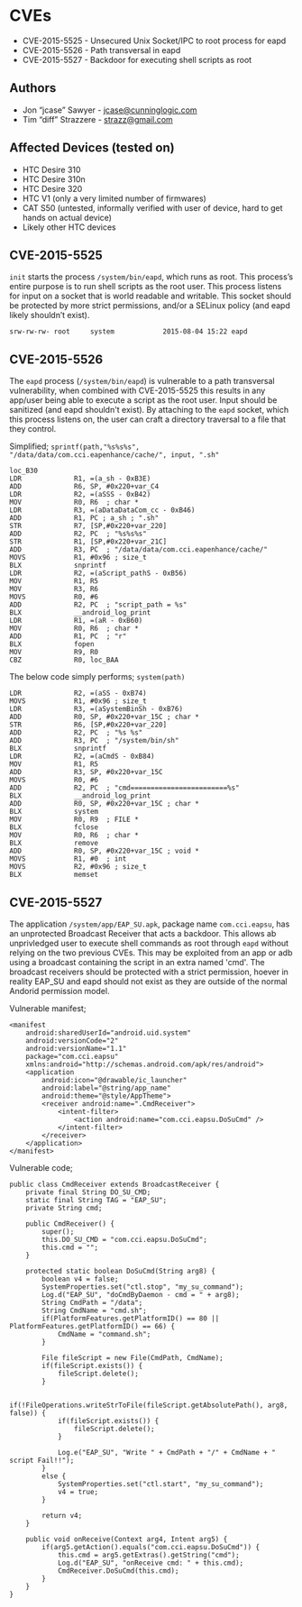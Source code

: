 # CVEs
- CVE-2015-5525 - Unsecured Unix Socket/IPC to root process for eapd
- CVE-2015-5526 - Path transversal in eapd
- CVE-2015-5527 - Backdoor for executing shell scripts as root

## Authors
- Jon “jcase” Sawyer - jcase@cunninglogic.com
- Tim “diff” Strazzere - strazz@gmail.com

## Affected Devices (tested on)
- HTC Desire 310
- HTC Desire 310n
- HTC Desire 320
- HTC V1 (only a very limited number of firmwares)
- CAT S50 (untested, informally verified with user of device, hard to get hands on actual device)
- Likely other HTC devices

## CVE-2015-5525
`init` starts the process `/system/bin/eapd`, which runs as root. This process’s entire purpose is to run shell scripts as the root user.
This process listens for input on a socket that is world readable and writable. This socket should be protected by more strict permissions,
and/or a SELinux policy (and eapd likely shouldn’t exist).

```
srw-rw-rw- root     system            2015-08-04 15:22 eapd
```

## CVE-2015-5526

The `eapd` process (`/system/bin/eapd`) is vulnerable to a path transversal vulnerability, when combined with CVE-2015-5525 this results in any app/user being able to execute a script as the root user. Input should be sanitized (and eapd shouldn't exist). By attaching to the `eapd` socket, which this process listens on, the user can craft a directory traversal to a file that they control.

Simplified;
`sprintf(path,"%s%s%s", "/data/data/com.cci.eapenhance/cache/", input, ".sh"`

```
loc_B30
LDR             R1, =(a_sh - 0xB3E)
ADD             R6, SP, #0x220+var_C4
LDR             R2, =(aSSS - 0xB42)
MOV             R0, R6  ; char *
LDR             R3, =(aDataDataCom_cc - 0xB46)
ADD             R1, PC ; a_sh ; ".sh"
STR             R7, [SP,#0x220+var_220]
ADD             R2, PC  ; "%s%s%s"
STR             R1, [SP,#0x220+var_21C]
ADD             R3, PC  ; "/data/data/com.cci.eapenhance/cache/"
MOVS            R1, #0x96 ; size_t
BLX             snprintf
LDR             R2, =(aScript_pathS - 0xB56)
MOV             R1, R5
MOV             R3, R6
MOVS            R0, #6
ADD             R2, PC  ; "script_path = %s"
BLX             __android_log_print
LDR             R1, =(aR - 0xB60)
MOV             R0, R6  ; char *
ADD             R1, PC  ; "r"
BLX             fopen
MOV             R9, R0
CBZ             R0, loc_BAA
```

The below code simply performs;
`system(path)`

```
LDR             R2, =(aSS - 0xB74)
MOVS            R1, #0x96 ; size_t
LDR             R3, =(aSystemBinSh - 0xB76)
ADD             R0, SP, #0x220+var_15C ; char *
STR             R6, [SP,#0x220+var_220]
ADD             R2, PC  ; "%s %s"
ADD             R3, PC  ; "/system/bin/sh"
BLX             snprintf
LDR             R2, =(aCmdS - 0xB84)
MOV             R1, R5
ADD             R3, SP, #0x220+var_15C
MOVS            R0, #6
ADD             R2, PC  ; "cmd========================%s"
BLX             __android_log_print
ADD             R0, SP, #0x220+var_15C ; char *
BLX             system
MOV             R0, R9  ; FILE *
BLX             fclose
MOV             R0, R6  ; char *
BLX             remove
ADD             R0, SP, #0x220+var_15C ; void *
MOVS            R1, #0  ; int
MOVS            R2, #0x96 ; size_t
BLX             memset
```

## CVE-2015-5527

The application `/system/app/EAP_SU.apk`, package name `com.cci.eapsu`, has an unprotected Broadcast Receiver that acts a backdoor. This allows
ab unprivledged user to execute shell commands as root through `eapd` without relying on the two previous CVEs. This may be exploited from an
app or adb using a broadcast containing the script in an extra named 'cmd'. The broadcast receivers should be protected with a strict permission,
 hoever in reality EAP_SU and eapd should not exist as they are outside of the normal Andorid permission model.

Vulnerable manifest;
```
<manifest
    android:sharedUserId="android.uid.system"
    android:versionCode="2"
    android:versionName="1.1"
    package="com.cci.eapsu"
    xmlns:android="http://schemas.android.com/apk/res/android">
    <application
        android:icon="@drawable/ic_launcher"
        android:label="@string/app_name"
        android:theme="@style/AppTheme">
        <receiver android:name=".CmdReceiver">
            <intent-filter>
                <action android:name="com.cci.eapsu.DoSuCmd" />
            </intent-filter>
        </receiver>
    </application>
</manifest>
```

Vulnerable code;
```
public class CmdReceiver extends BroadcastReceiver {
    private final String DO_SU_CMD;
    static final String TAG = "EAP_SU";
    private String cmd;

    public CmdReceiver() {
        super();
        this.DO_SU_CMD = "com.cci.eapsu.DoSuCmd";
        this.cmd = "";
    }

    protected static boolean DoSuCmd(String arg8) {
        boolean v4 = false;
        SystemProperties.set("ctl.stop", "my_su_command");
        Log.d("EAP_SU", "doCmdByDaemon - cmd = " + arg8);
        String CmdPath = "/data";
        String CmdName = "cmd.sh";
        if(PlatformFeatures.getPlatformID() == 80 || PlatformFeatures.getPlatformID() == 66) {
            CmdName = "command.sh";
        }

        File fileScript = new File(CmdPath, CmdName);
        if(fileScript.exists()) {
            fileScript.delete();
        }

        if(!FileOperations.writeStrToFile(fileScript.getAbsolutePath(), arg8, false)) {
            if(fileScript.exists()) {
                fileScript.delete();
            }

            Log.e("EAP_SU", "Write " + CmdPath + "/" + CmdName + " script Fail!!");
        }
        else {
            SystemProperties.set("ctl.start", "my_su_command");
            v4 = true;
        }

        return v4;
    }

    public void onReceive(Context arg4, Intent arg5) {
        if(arg5.getAction().equals("com.cci.eapsu.DoSuCmd")) {
            this.cmd = arg5.getExtras().getString("cmd");
            Log.d("EAP_SU", "onReceive cmd: " + this.cmd);
            CmdReceiver.DoSuCmd(this.cmd);
        }
    }
}
```
